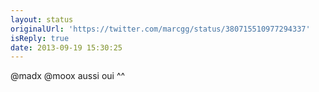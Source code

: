 ```yaml
---
layout: status
originalUrl: 'https://twitter.com/marcgg/status/380715510977294337'
isReply: true
date: 2013-09-19 15:30:25
---
```


@madx @moox aussi oui ^^
